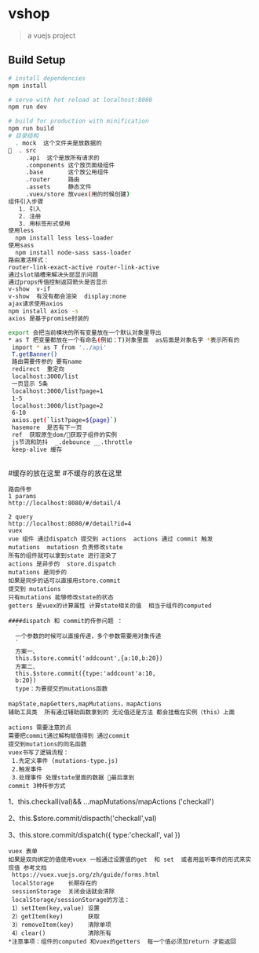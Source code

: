 # vshop

> a vuejs project

## Build Setup

``` bash
# install dependencies
npm install

# serve with hot reload at localhost:8080
npm run dev

# build for production with minification
npm run build
# 目录结构 
  . mock  这个文件夹是放数据的  
  . src
     .api  这个是放所有请求的 
     .components 这个放页面级组件
     .base       这个放公用组件 
     .router     路由
     .assets     静态文件
     .vuex/store 放vuex(用的时候创建)
组件引入步骤 
   1. 引入 
   2. 注册
   3. 用标签形式使用 
使用less  
  npm install less less-loader
使用sass 
  npm install node-sass sass-loader
路由激活样式：
router-link-exact-active router-link-active
通过slot插槽来解决头部显示问题
通过props传值控制返回箭头是否显示
v-show  v-if 
v-show  有没有都会渲染  display:none
ajax请求使用axios
npm install axios -s 
axios 是基于promise封装的 

export 会把当前模块的所有变量放在一个默认对象里导出
* as T 把变量都放在一个有命名(例如：T)对象里面  as后面是对象名字 *表示所有的
 import * as T from '../api'
 T.getBanner()
 路由需要传参的 要有name 
 redirect  重定向
 localhost:3000/list
 一页显示 5条   
 localhost:3000/list?page=1 
 1-5
 localhost:3000/list?page=2 
 6-10 
 axios.get(`list?page=${page}`)
 hasemore  是否有下一页 
 ref  获取原生dom/获取子组件的实例
 js节流和防抖  _.debounce __.throttle 
 keep-alive 缓存
 
 ```
 #缓存的放在这里
 <keep-alive>
      <router-view v-if="$route.meta.keepAlive"/> 
</keep-alive>
#不缓存的放在这里
<router-view v-if="!$route.meta.keepAlive"/> 
```
路由传参  
1 params 
http://localhost:8080/#/detail/4

2 query 
http://localhost:8080/#/detail?id=4
vuex    
vue 组件 通过dispatch 提交到 actions  actions 通过 commit 触发 
mutations  mutatiosn 负责修改state
所有的组件就可以拿到state 进行渲染了 
actions 是异步的  store.dispatch 
mutations 是同步的  
如果是同步的话可以直接用store.commit
提交到 mutations   
只有mutations 能够修改state的状态
getters 是vuex的计算属性 计算state相关的值  相当于组件的computed 

####dispatch 和 commit的传参问题 ：
  `
  一个参数的时候可以直接传递，多个参数需要用对象传递  
  ` 
  方案一、
  this.$store.commit('addcount',{a:10,b:20})
  方案二、
  this.$store.commit({type:'addcount'a:10,
  b:20})
  type：为要提交的mutations函数 

mapState,mapGetters,mapMutations，mapActions  
辅助工具类  所有通过辅助函数拿到的 无论值还是方法 都会挂载在实例（this）上面

actions 需要注意的点
需要把commit通过解构赋值得到 通过commit
提交到mutations的同名函数
vuex书写了逻辑流程：
 1.先定义事件 (mutations-type.js)
 2.触发事件
 3.处理事件 处理state里面的数据 最后拿到
commit 3种传参方式  
``` 
1、this.checkall(val)&& ...mapMutations/mapActions ('checkall')

2、this.$store.commit/dispacth('checkall',val)

3、this.store.commit/dispatch({
          type:'checkall',
          val
        })
```
vuex 表单 
如果是双向绑定的值使用vuex 一般通过设置值的get  和 set  或者用监听事件的形式来实现值 参考文档 
 https://vuex.vuejs.org/zh/guide/forms.html
 localStorage    长期存在的  
 sessionStorage  关闭会话就会清除 
 localStorage/sessionStorage的方法：
 1）setItem(key,value) 设置 
 2）getItem(key)       获取
 3）removeItem(key)    清除单项 
 4）clear()            清除所有  
*注意事项：组件的computed 和vuex的getters  每一个值必须加return 才能返回 



